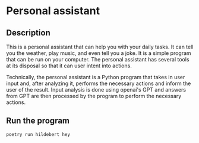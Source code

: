 # Personal assistant

## Description

This is a personal assistant that can help you with your daily tasks. It can tell you the weather, play music, and even tell you a joke. It is a simple program that can be run on your computer.
The personal assistant has several tools at its disposal so that it can user intent into actions.

Technically, the personal assistant is a Python program that takes in user input and, after analyzing it, performs the necessary actions and inform the user of the result.
Input analysis is done using openai's GPT and answers from GPT are then processed by the program to perform the necessary actions.

## Run the program

```bash
poetry run hildebert hey
```
